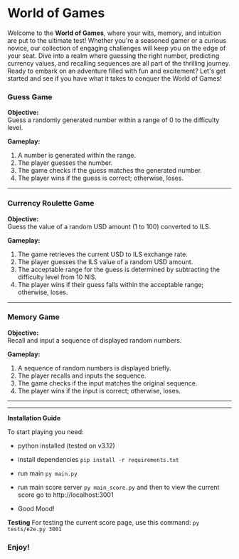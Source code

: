 # World of Games

Welcome to the **World of Games**, where your wits, memory, and intuition are put to the ultimate test! Whether you're a seasoned gamer or a curious novice, our collection of engaging challenges will keep you on the edge of your seat. Dive into a realm where guessing the right number, predicting currency values, and recalling sequences are all part of the thrilling journey. Ready to embark on an adventure filled with fun and excitement? Let's get started and see if you have what it takes to conquer the World of Games!

### Guess Game

**Objective:**  
Guess a randomly generated number within a range of 0 to the difficulty level.

**Gameplay:**

1. A number is generated within the range.
2. The player guesses the number.
3. The game checks if the guess matches the generated number.
4. The player wins if the guess is correct; otherwise, loses.

---

### Currency Roulette Game

**Objective:**  
Guess the value of a random USD amount (1 to 100) converted to ILS.

**Gameplay:**

1. The game retrieves the current USD to ILS exchange rate.
2. The player guesses the ILS value of a random USD amount.
3. The acceptable range for the guess is determined by subtracting the difficulty level from 10 NIS.
4. The player wins if their guess falls within the acceptable range; otherwise, loses.

---

### Memory Game

**Objective:**  
Recall and input a sequence of displayed random numbers.

**Gameplay:**

1. A sequence of random numbers is displayed briefly.
2. The player recalls and inputs the sequence.
3. The game checks if the input matches the original sequence.
4. The player wins if the input is correct; otherwise, loses.

---

---

**Installation Guide**

To start playing you need:

- python installed (tested on v3.12)

- install dependencies `pip install -r requirements.txt`

- run main `py main.py`

- run main score server `py main_score.py`
  and then to view the current score go to http://localhost:3001

- Good Mood!

**Testing**
For testing the current score page, use this command:
`py tests/e2e.py 3001`

### Enjoy!
